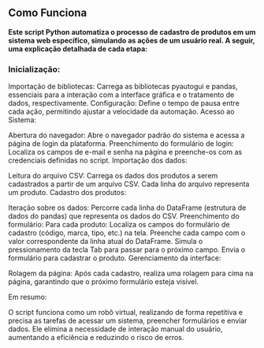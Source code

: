 ## Como Funciona
**Este script Python automatiza o processo de cadastro de produtos em um sistema web específico, simulando as ações de um usuário real. A seguir, uma explicação detalhada de cada etapa:**

### Inicialização:

Importação de bibliotecas: Carrega as bibliotecas pyautogui e pandas, essenciais para a interação com a interface gráfica e o tratamento de dados, respectivamente.
Configuração: Define o tempo de pausa entre cada ação, permitindo ajustar a velocidade da automação.
Acesso ao Sistema:

Abertura do navegador: Abre o navegador padrão do sistema e acessa a página de login da plataforma.
Preenchimento do formulário de login: Localiza os campos de e-mail e senha na página e preenche-os com as credenciais definidas no script.
Importação dos dados:

Leitura do arquivo CSV: Carrega os dados dos produtos a serem cadastrados a partir de um arquivo CSV. Cada linha do arquivo representa um produto.
Cadastro dos produtos:

Iteração sobre os dados: Percorre cada linha do DataFrame (estrutura de dados do pandas) que representa os dados do CSV.
Preenchimento do formulário: Para cada produto:
Localiza os campos do formulário de cadastro (código, marca, tipo, etc.) na tela.
Preenche cada campo com o valor correspondente da linha atual do DataFrame.
Simula o pressionamento da tecla Tab para passar para o próximo campo.
Envia o formulário para cadastrar o produto.
Gerenciamento da interface:

Rolagem da página: Após cada cadastro, realiza uma rolagem para cima na página, garantindo que o próximo formulário esteja visível.

Em resumo:

O script funciona como um robô virtual, realizando de forma repetitiva e precisa as tarefas de acessar um sistema, preencher formulários e enviar dados. Ele elimina a necessidade de interação manual do usuário, aumentando a eficiência e reduzindo o risco de erros.
